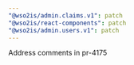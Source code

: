 ```yaml
---
"@wso2is/admin.claims.v1": patch
"@wso2is/react-components": patch
"@wso2is/admin.users.v1": patch
---
```


Address comments in pr-4175
